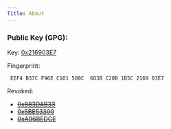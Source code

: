 ```yaml
---
Title: About
---
```


### Public Key (GPG):

<!-- vale proselint.Typography = NO -->
Key: [0x216903E7](https://sks-keyservers.net/pks/lookup?op=index&search=0x216903E7&exact=on)

Fingerprint:

     EEF4 B37C F96E C101 508C  6D3B C20B 1B5C 2169 03E7

Revoked:

 * [<del>0x883DAB33</del>](http://pgpkeys.pca.dfn.de/pks/lookup?search=0x883DAB33&amp;op=vindex)
 * [<del>0x5BE53300</del>](http://pgpkeys.pca.dfn.de/pks/lookup?search=0x5BE53300&amp;op=vindex)
 * [<del>0xA96BEDCE</del>](http://pgpkeys.pca.dfn.de/pks/lookup?search=0xA96BEDCE&amp;op=vindex)

<!-- vale proselint.Typography = YES -->
